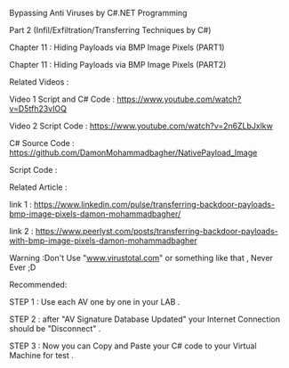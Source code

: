 

Bypassing Anti Viruses by C#.NET Programming

Part 2 (Infil/Exfiltration/Transferring Techniques by C#)

Chapter 11 : Hiding Payloads via BMP Image Pixels (PART1)

Chapter 11 : Hiding Payloads via BMP Image Pixels (PART2)

Related Videos :

Video 1 Script and C# Code : https://www.youtube.com/watch?v=D5tfh23vIOQ

Video 2 Script Code : https://www.youtube.com/watch?v=2n6ZLbJxlkw


C# Source Code : https://github.com/DamonMohammadbagher/NativePayload_Image

Script Code : 


Related Article :

link 1 : https://www.linkedin.com/pulse/transferring-backdoor-payloads-bmp-image-pixels-damon-mohammadbagher/

link 2 : https://www.peerlyst.com/posts/transferring-backdoor-payloads-with-bmp-image-pixels-damon-mohammadbagher

Warning :Don't Use "www.virustotal.com" or something like that , Never Ever ;D

Recommended:

STEP 1 : Use each AV one by one in your LAB .

STEP 2 : after "AV Signature Database Updated" your Internet Connection should be "Disconnect" .

STEP 3 : Now you can Copy and Paste your C# code to your Virtual Machine for test .

